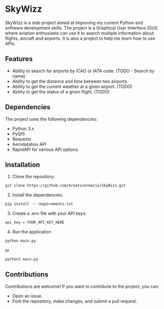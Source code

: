 # SkyWizz

SkyWizz is a side project aimed at improving my current Python and software development skills. 
The project is a Graphical User Interface (GUI) where aviation enthusiasts can use it to search multiple information about flights, aircraft and airports.
It is also a project to help me learn how to use APIs.

## Features

- Ability to search for airports by ICAO or IATA code. (TODO - Search by name)
- Ability to get the distance and time between two airports.
- Ability to get the current weather at a given airport. (TODO)
- Ability to get the status of a given flight. (TODO)

## Dependencies

The project uses the following dependencies:

- Python 3.x
- PyQt5
- Requests
- Aerodatabox API
- RapidAPI for various API options

## Installation

1. Clone the repository:

  ```bash
  git clone https://github.com/kreativermario/SkyWizz.git
  ```

2. Install the dependencies:

  ```bash
  pip install -r requirements.txt
  ```
  
3. Create a .env file with your API keys:
  ```bash
  api_key = YOUR_API_KEY_HERE
  ```

4. Run the application
  ```bash
  python main.py
  ```
  or
  ```bash
  python3 main.py
  ```
  
## Contributions
Contributions are welcome! If you want to contribute to the project, you can:

  - Open an issue.
  - Fork the repository, make changes, and submit a pull request.




